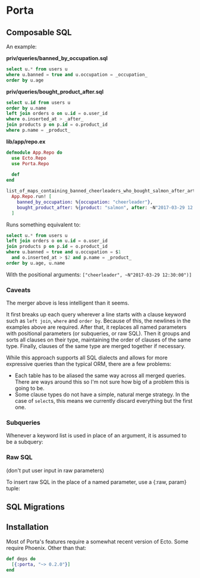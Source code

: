 # Porta

## Composable SQL

An example:

__priv/queries/banned_by_occupation.sql__ 

```sql
select u.* from users u
where u.banned = true and u.occupation = _occupation_
order by u.age
```

__priv/queries/bought_product_after.sql__ 

```sql
select u.id from users u
order by u.name
left join orders o on u.id = o.user_id
where o.inserted_at > _after_
join products p on p.id = o.product_id
where p.name = _product_
```

__lib/app/repo.ex__

```elixir
defmodule App.Repo do
  use Ecto.Repo
  use Porta.Repo
  
  def 
end

list_of_maps_containing_banned_cheerleaders_who_bought_salmon_after_article_50_was_invoked =
  App.Repo.run! [
    banned_by_occupation: %{occupation: "cheerleader"},
    bought_product_after: %{product: "salmon", after: ~N"2017-03-29 12:30:00"}
  ]
```

Runs something equivalent to:

```sql
select u.* from users u
left join orders o on u.id = o.user_id
join products p on p.id = o.product_id
where u.banned = true and u.occupation = $1
  and o.inserted_at > $2 and p.name = _product_
order by u.age, u.name
```

With the positional arguments: `["cheerleader", ~N"2017-03-29 12:30:00")]`

### Caveats

The merger above is less intelligent than it seems.

It first breaks up each query wherever a line starts with a clause keyword such as `left join`, `where` and `order by`. Because of this, the newlines in the examples above are required.  After that, it replaces all named parameters with positional parameters (or subqueries, or raw SQL). Then it groups and sorts all clauses on their type, maintaining the order of clauses of the same type. Finally, clauses of the same type are merged together if necessary. 

While this approach supports all SQL dialects and allows for more expressive queries than the typical ORM, there are a few problems:

- Each table has to be aliased the same way across all merged queries. There are ways around this so I'm not sure how big of a problem this is going to be.
- Some clause types do not have a simple, natural merge strategy. In the case of `select`s, this means we currently discard everything but the first one.

### Subqueries

Whenever a keyword list is used in place of an argument, it is assumed to be a subquery:

### Raw SQL

(don't put user input in raw parameters)

To insert raw SQL in the place of a named parameter, use a {:raw, param} tuple:

## SQL Migrations

## Installation

Most of Porta's features require a somewhat recent version of Ecto. Some require Phoenix. Other than that:

```elixir
def deps do
  [{:porta, "~> 0.2.0"}]
end
```

